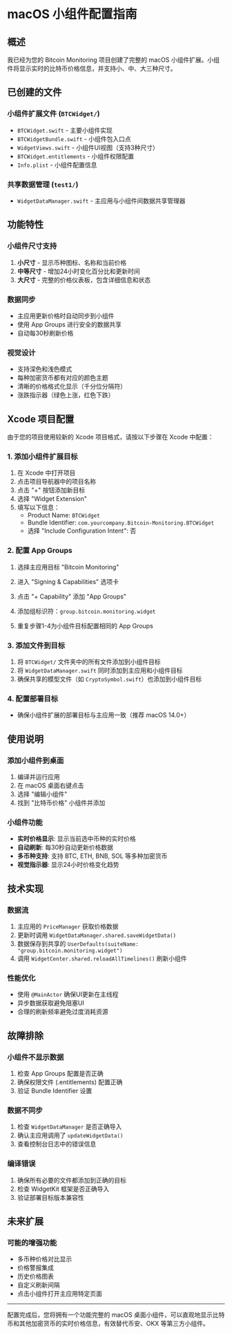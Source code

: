 # macOS 小组件配置指南

## 概述
我已经为您的 Bitcoin Monitoring 项目创建了完整的 macOS 小组件扩展。小组件将显示实时的比特币价格信息，并支持小、中、大三种尺寸。

## 已创建的文件

### 小组件扩展文件 (`BTCWidget/`)
- `BTCWidget.swift` - 主要小组件实现
- `BTCWidgetBundle.swift` - 小组件包入口点
- `WidgetViews.swift` - 小组件UI视图（支持3种尺寸）
- `BTCWidget.entitlements` - 小组件权限配置
- `Info.plist` - 小组件配置信息

### 共享数据管理 (`test1/`)
- `WidgetDataManager.swift` - 主应用与小组件间数据共享管理器

## 功能特性

### 小组件尺寸支持
1. **小尺寸** - 显示币种图标、名称和当前价格
2. **中等尺寸** - 增加24小时变化百分比和更新时间
3. **大尺寸** - 完整的价格仪表板，包含详细信息和状态

### 数据同步
- 主应用更新价格时自动同步到小组件
- 使用 App Groups 进行安全的数据共享
- 自动每30秒刷新价格

### 视觉设计
- 支持深色和浅色模式
- 每种加密货币都有对应的颜色主题
- 清晰的价格格式化显示（千分位分隔符）
- 涨跌指示器（绿色上涨，红色下跌）

## Xcode 项目配置

由于您的项目使用较新的 Xcode 项目格式，请按以下步骤在 Xcode 中配置：

### 1. 添加小组件扩展目标
1. 在 Xcode 中打开项目
2. 点击项目导航器中的项目名称
3. 点击 "+" 按钮添加新目标
4. 选择 "Widget Extension"
5. 填写以下信息：
   - Product Name: `BTCWidget`
   - Bundle Identifier: `com.yourcompany.Bitcoin-Monitoring.BTCWidget`
   - 选择 "Include Configuration Intent": 否

### 2. 配置 App Groups
1. 选择主应用目标 "Bitcoin Monitoring"
2. 进入 "Signing & Capabilities" 选项卡
3. 点击 "+ Capability" 添加 "App Groups"
4. 添加组标识符：`group.bitcoin.monitoring.widget`

5. 重复步骤1-4为小组件目标配置相同的 App Groups

### 3. 添加文件到目标
1. 将 `BTCWidget/` 文件夹中的所有文件添加到小组件目标
2. 将 `WidgetDataManager.swift` 同时添加到主应用和小组件目标
3. 确保共享的模型文件（如 `CryptoSymbol.swift`）也添加到小组件目标

### 4. 配置部署目标
- 确保小组件扩展的部署目标与主应用一致（推荐 macOS 14.0+）

## 使用说明

### 添加小组件到桌面
1. 编译并运行应用
2. 在 macOS 桌面右键点击
3. 选择 "编辑小组件"
4. 找到 "比特币价格" 小组件并添加

### 小组件功能
- **实时价格显示**: 显示当前选中币种的实时价格
- **自动刷新**: 每30秒自动更新价格数据
- **多币种支持**: 支持 BTC, ETH, BNB, SOL 等多种加密货币
- **视觉指示器**: 显示24小时价格变化趋势

## 技术实现

### 数据流
1. 主应用的 `PriceManager` 获取价格数据
2. 更新时调用 `WidgetDataManager.shared.saveWidgetData()`
3. 数据保存到共享的 `UserDefaults(suiteName: "group.bitcoin.monitoring.widget")`
4. 调用 `WidgetCenter.shared.reloadAllTimelines()` 刷新小组件

### 性能优化
- 使用 `@MainActor` 确保UI更新在主线程
- 异步数据获取避免阻塞UI
- 合理的刷新频率避免过度消耗资源

## 故障排除

### 小组件不显示数据
1. 检查 App Groups 配置是否正确
2. 确保权限文件 (.entitlements) 配置正确
3. 验证 Bundle Identifier 设置

### 数据不同步
1. 检查 `WidgetDataManager` 是否正确导入
2. 确认主应用调用了 `updateWidgetData()`
3. 查看控制台日志中的错误信息

### 编译错误
1. 确保所有必要的文件都添加到正确的目标
2. 检查 WidgetKit 框架是否正确导入
3. 验证部署目标版本兼容性

## 未来扩展

### 可能的增强功能
- 多币种价格对比显示
- 价格警报集成
- 历史价格图表
- 自定义刷新间隔
- 点击小组件打开主应用特定页面

---

配置完成后，您将拥有一个功能完整的 macOS 桌面小组件，可以直观地显示比特币和其他加密货币的实时价格信息，有效替代币安、OKX 等第三方小组件。